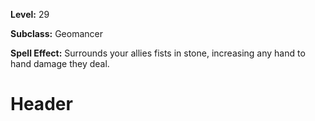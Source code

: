 <!-- TITLE: Spell: Fists Of Stone -->
<!-- SUBTITLE:  -->

**Level:** 29

**Subclass:** Geomancer

**Spell Effect:** Surrounds your allies fists in stone, increasing any hand to hand damage they deal.

# Header